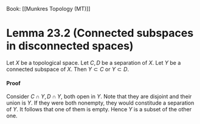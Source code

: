 Book: [[Munkres Topology (MT)]]
# Lemma 23.2 (Connected subspaces in disconnected spaces)
Let $X$ be a topological space.
Let $C,D$ be a separation of $X$.
Let $Y$ be a connected subspace of $X$.
Then $Y\subset C$ or $Y\subset D$.
#### Proof
Consider $C\cap Y,D\cap Y$, both open in $Y$.
Note that they are disjoint and their union is $Y$.
If they were both nonempty, they would constitude a separation of $Y$.
It follows that one of them is empty.
Hence $Y$ is a subset of the other one.
